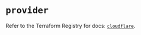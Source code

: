 # `provider`

Refer to the Terraform Registry for docs: [`cloudflare`](https://registry.terraform.io/providers/cloudflare/cloudflare/5.0.0/docs).
